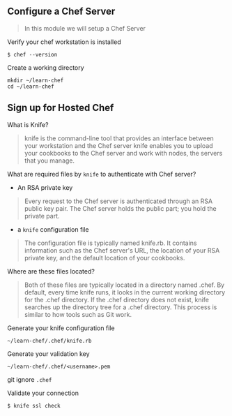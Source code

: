 ## Configure a Chef Server
> In this module we will setup a Chef Server 

Verify your chef workstation is installed
```
$ chef --version
```
Create a working directory
```
mkdir ~/learn-chef
cd ~/learn-chef
```
## Sign up for Hosted Chef

What is Knife?
> knife is the command-line tool that provides an interface between your workstation and the Chef server
> knife enables you to upload your cookbooks to the Chef server and work with nodes, the servers that you manage.

What are required files by `knife` to authenticate with Chef server?

- An RSA private key

> Every request to the Chef server is authenticated through an RSA public key pair. The Chef server holds the public part; you hold the private part.

- a `knife` configuration file

> The configuration file is typically named knife.rb. It contains information such as the Chef server's URL, the location of your RSA private key, and the default location of your cookbooks.

Where are these files located?

> Both of these files are typically located in a directory named .chef. By default, every time knife runs, it looks in the current working directory for the .chef directory. If the .chef directory does not exist, knife searches up the directory tree for a .chef directory. This process is similar to how tools such as Git work.

Generate your knife configuration file
```
~/learn-chef/.chef/knife.rb
```

Generate your validation key
```
~/learn-chef/.chef/<username>.pem
```

git ignore `.chef`

Validate your connection
```
$ knife ssl check
```



